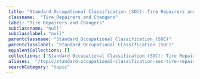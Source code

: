 ```yaml
--- 
 title: "Standard Occupational Classification (SOC): Tire Repairers and Changers" 
 classname:  "Tire_Repairers_and_Changers" 
 label: "Tire Repairers and Changers" 
 subclassname: "null" 
 subclasslabel: "null" 
 parentclassname: "Standard_Occupational_Classification_(SOC)" 
 parentclasslabel: "Standard Occupational Classification (SOC)" 
 equalentCollections: [] 
 collections: ['Standard Occupational Classification (SOC): Tire Repairers and Changers']
 aliases:  "/topic/standard-occupational-classification-soc-tire-repairers-and-changers"  
 searchCategory: "topic" 
---
```

